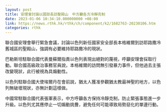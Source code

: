 ```yaml
---
layout: post
title: 安理會討論以國部長訪聖殿山　中方籲各方冷靜克制
date: 2023-01-06 10:34:10.000000000 +08:00
link: https://news.rthk.hk/rthk/ch/component/k2/1682763-20230106.htm
categories: rthk
---
```


聯合國安理會舉行緊急會議，討論以色列新任國家安全部長本格維爾到訪耶路撒冷舊城區的聖殿山，強調有必要維持耶路撒冷的現狀。

巴勒斯坦駐聯合國代表曼蘇爾指責以色列表現出絕對的蔑視，呼籲安理會採取行動。聯合國高級政治事務官員說，本格維爾的訪問無引發暴力事件，但他過去主張改變現狀，此行被視為具煽動性。

以色列駐聯合國大使埃爾丹在會前說，猶太人獲准參觀猶太教最神聖的地方，以色列無破壞現狀，亦無計劃這樣做。

中國常駐聯合國代表張軍表示，中方呼籲各方保持冷靜克制，防止緊張事態進一步升級。以色列尤其應停止一切煽動挑釁，避免任何可能導致局勢惡化的單邊行動。
